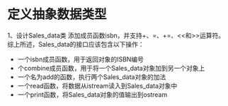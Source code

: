 # 定义抽象数据类型

1、设计Sales_data类
添加成员函数isbn，并支持+、=、+=、<<和>>运算符。
综上所述，Sales_data的接口应该包含以下操作：
- 一个isbn成员函数，用于返回对象的ISBN编号
- 个combine成员函数，用于将一个Sales_data对象加到另一个对象上
- 一个名为add的函数，执行两个Sales_data对象的加法
- 一个read函数，将数据从istream读入到Sales_data对象中
- 一个print函数，将Sales_data对象的值输出到ostream